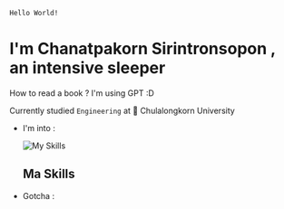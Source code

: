 ```
Hello World!
```
# I'm Chanatpakorn Sirintronsopon , an intensive sleeper
How to read a book ? I'm using GPT :D

Currently studied `Engineering` at 🏫 Chulalongkorn University


- I'm into :
  
  ![My Skills](https://skillicons.dev/icons?i=js,html,css,ai,pr,ps,py)

  ## Ma Skills
- Gotcha : 


  
